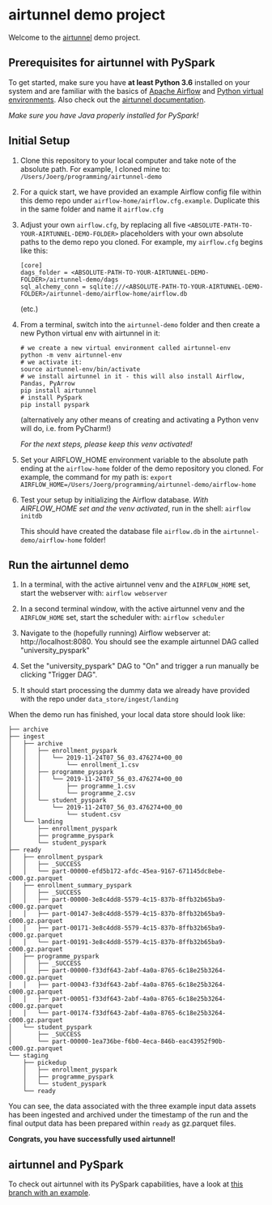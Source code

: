 # airtunnel demo project

Welcome to the [airtunnel](https://github.com/joerg-schneider/airtunnel) demo project.

## Prerequisites for airtunnel with PySpark
To get started, make sure you have **at least Python 3.6** installed on your system
and are familiar with the basics of [Apache Airflow](https://airflow.apache.org/) and 
[Python virtual environments](https://docs.python.org/3/library/venv.html). Also check out
the [airtunnel documentation](https://joerg-schneider.github.io/airtunnel).

*Make sure you have Java properly installed for PySpark!*

## Initial Setup

1. Clone this repository to your local computer and take note of the absolute path. For example, 
I cloned mine to: `/Users/Joerg/programming/airtunnel-demo`

2. For a quick start, we have provided an example Airflow config file within this demo repo under 
`airflow-home/airflow.cfg.example`. Duplicate this in the same folder and name it `airflow.cfg`

3. Adjust your own `airflow.cfg`, by replacing all five `<ABSOLUTE-PATH-TO-YOUR-AIRTUNNEL-DEMO-FOLDER>` placeholders
with your own absolute paths to the demo repo you cloned. For example, my `airflow.cfg` begins like this:
    ```
    [core]
    dags_folder = <ABSOLUTE-PATH-TO-YOUR-AIRTUNNEL-DEMO-FOLDER>/airtunnel-demo/dags
    sql_alchemy_conn = sqlite:///<ABSOLUTE-PATH-TO-YOUR-AIRTUNNEL-DEMO-FOLDER>/airtunnel-demo/airflow-home/airflow.db
    ```
    (etc.)
4. From a terminal, switch into the `airtunnel-demo` folder and then create a new Python virtual env with airtunnel
in it:

    ```
    # we create a new virtual environment called airtunnel-env
    python -m venv airtunnel-env
    # we activate it:
    source airtunnel-env/bin/activate
    # we install airtunnel in it - this will also install Airflow, Pandas, PyArrow
    pip install airtunnel
    # install PySpark
    pip install pyspark
    ```
    (alternatively any other means of creating and activating a Python venv will do, i.e. from PyCharm!)
    
    *For the next steps, please keep this venv activated!*
    
5. Set your AIRFLOW_HOME environment variable to the absolute path ending at the `airflow-home` folder of the demo 
repository you cloned. For example, the command for my path is: 
`export AIRFLOW_HOME=/Users/Joerg/programming/airtunnel-demo/airflow-home`

6. Test your setup by initializing the Airflow database. *With AIRFLOW_HOME set and the venv activated*, run in the
shell:
`airflow initdb`

    This should have created the database file `airflow.db` in the `airtunnel-demo/airflow-home` folder!

## Run the airtunnel demo

1. In a terminal, with the active airtunnel venv and the `AIRFLOW_HOME` set, start the webserver with: 
`airflow webserver`

2. In a second terminal window, with the active airtunnel venv and the `AIRFLOW_HOME` set, start the scheduler with:
`airflow scheduler`

3. Navigate to the (hopefully running) Airflow webserver at: http://localhost:8080. You should see the example
airtunnel DAG called "university_pyspark"

4. Set the "university_pyspark" DAG to "On" and trigger a run manually be clicking "Trigger DAG".

5. It should start processing the dummy data we already have provided with the repo under `data_store/ingest/landing`


When the demo run has finished, your local data store should look like:

```
├── archive
├── ingest
│   ├── archive
│   │   ├── enrollment_pyspark
│   │   │   └── 2019-11-24T07_56_03.476274+00_00
│   │   │       └── enrollment_1.csv
│   │   ├── programme_pyspark
│   │   │   └── 2019-11-24T07_56_03.476274+00_00
│   │   │       ├── programme_1.csv
│   │   │       └── programme_2.csv
│   │   └── student_pyspark
│   │       └── 2019-11-24T07_56_03.476274+00_00
│   │           └── student.csv
│   └── landing
│       ├── enrollment_pyspark
│       ├── programme_pyspark
│       └── student_pyspark
├── ready
│   ├── enrollment_pyspark
│   │   ├── _SUCCESS
│   │   └── part-00000-efd5b172-afdc-45ea-9167-671145dc8ebe-c000.gz.parquet
│   ├── enrollment_summary_pyspark
│   │   ├── _SUCCESS
│   │   ├── part-00000-3e8c4dd8-5579-4c15-837b-8ffb32b65ba9-c000.gz.parquet
│   │   ├── part-00147-3e8c4dd8-5579-4c15-837b-8ffb32b65ba9-c000.gz.parquet
│   │   ├── part-00171-3e8c4dd8-5579-4c15-837b-8ffb32b65ba9-c000.gz.parquet
│   │   └── part-00191-3e8c4dd8-5579-4c15-837b-8ffb32b65ba9-c000.gz.parquet
│   ├── programme_pyspark
│   │   ├── _SUCCESS
│   │   ├── part-00000-f33df643-2abf-4a0a-8765-6c18e25b3264-c000.gz.parquet
│   │   ├── part-00043-f33df643-2abf-4a0a-8765-6c18e25b3264-c000.gz.parquet
│   │   ├── part-00051-f33df643-2abf-4a0a-8765-6c18e25b3264-c000.gz.parquet
│   │   └── part-00174-f33df643-2abf-4a0a-8765-6c18e25b3264-c000.gz.parquet
│   └── student_pyspark
│       ├── _SUCCESS
│       └── part-00000-1ea736be-f6b0-4eca-846b-eac43952f90b-c000.gz.parquet
└── staging
    ├── pickedup
    │   ├── enrollment_pyspark
    │   ├── programme_pyspark
    │   └── student_pyspark
    └── ready
```

You can see, the data associated with the three example input data assets has been ingested and archived under the
timestamp of the run and the final output data has been prepared within `ready` as gz.parquet files.

**Congrats, you have successfully used airtunnel!**

## airtunnel and PySpark

To check out airtunnel with its PySpark capabilities, have a look at 
[this branch with an example](https://github.com/joerg-schneider/airtunnel-demo/tree/pyspark).